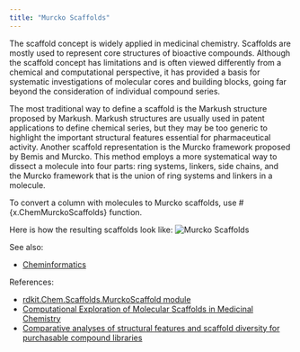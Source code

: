 ```yaml
---
title: "Murcko Scaffolds"
---
```


The scaffold concept is widely applied in medicinal chemistry. Scaffolds are mostly used to represent core structures of
bioactive compounds. Although the scaffold concept has limitations and is often viewed differently from a chemical and
computational perspective, it has provided a basis for systematic investigations of molecular cores and building blocks,
going far beyond the consideration of individual compound series.

The most traditional way to define a scaffold is the Markush structure proposed by Markush. Markush structures are
usually used in patent applications to define chemical series, but they may be too generic to highlight the important
structural features essential for pharmaceutical activity. Another scaffold representation is the Murcko framework
proposed by Bemis and Murcko. This method employs a more systematical way to dissect a molecule into four parts: ring
systems, linkers, side chains, and the Murcko framework that is the union of ring systems and linkers in a molecule.

To convert a column with molecules to Murcko scaffolds, use #{x.ChemMurckoScaffolds} function.

Here is how the resulting scaffolds look like:
![Murcko Scaffolds](../../../uploads/chem/murcko-scaffolds.png "Murcko Scaffolds")

See also:

* [Cheminformatics](../chem.md)

References:

* [rdkit.Chem.Scaffolds.MurckoScaffold module](https://rdkit.org/docs/source/rdkit.Chem.Scaffolds.MurckoScaffold.html)
* [Computational Exploration of Molecular Scaffolds in Medicinal Chemistry](https://europepmc.org/abstract/MED/26840095)
* [Comparative analyses of structural features and scaffold diversity for purchasable compound libraries](https://www.ncbi.nlm.nih.gov/pmc/articles/PMC5400773/)
